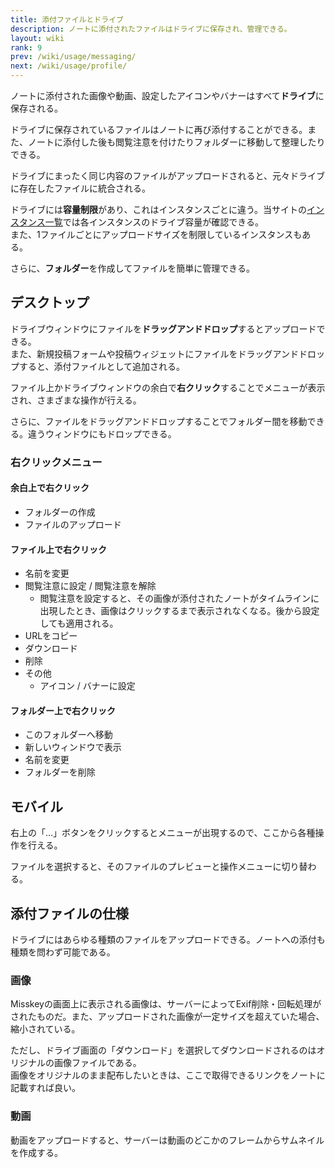 ```yaml
---
title: 添付ファイルとドライブ
description: ノートに添付されたファイルはドライブに保存され、管理できる。
layout: wiki
rank: 9
prev: /wiki/usage/messaging/
next: /wiki/usage/profile/
---
```

ノートに添付された画像や動画、設定したアイコンやバナーはすべて**ドライブ**に保存される。  

ドライブに保存されているファイルはノートに再び添付することができる。また、ノートに添付した後も閲覧注意を付けたりフォルダーに移動して整理したりできる。

ドライブにまったく同じ内容のファイルがアップロードされると、元々ドライブに存在したファイルに統合される。

ドライブには**容量制限**があり、これはインスタンスごとに違う。当サイトの[インスタンス一覧](../../instances/)では各インスタンスのドライブ容量が確認できる。  
また、1ファイルごとにアップロードサイズを制限しているインスタンスもある。

さらに、**フォルダー**を作成してファイルを簡単に管理できる。

## デスクトップ
ドライブウィンドウにファイルを**ドラッグアンドドロップ**するとアップロードできる。  
また、新規投稿フォームや投稿ウィジェットにファイルをドラッグアンドドロップすると、添付ファイルとして追加される。

ファイル上かドライブウィンドウの余白で**右クリック**することでメニューが表示され、さまざまな操作が行える。

さらに、ファイルをドラッグアンドドロップすることでフォルダー間を移動できる。違うウィンドウにもドロップできる。

### 右クリックメニュー
#### 余白上で右クリック
- フォルダーの作成
- ファイルのアップロード

#### ファイル上で右クリック
- 名前を変更
- 閲覧注意に設定 / 閲覧注意を解除
  * 閲覧注意を設定すると、その画像が添付されたノートがタイムラインに出現したとき、画像はクリックするまで表示されなくなる。後から設定しても適用される。
- URLをコピー
- ダウンロード
- 削除
- その他
  * アイコン / バナーに設定

#### フォルダー上で右クリック
- このフォルダーへ移動
- 新しいウィンドウで表示
- 名前を変更
- フォルダーを削除

## モバイル
右上の「…」ボタンをクリックするとメニューが出現するので、ここから各種操作を行える。

ファイルを選択すると、そのファイルのプレビューと操作メニューに切り替わる。

## 添付ファイルの仕様
ドライブにはあらゆる種類のファイルをアップロードできる。ノートへの添付も種類を問わず可能である。

### 画像
Misskeyの画面上に表示される画像は、サーバーによってExif削除・回転処理がされたものだ。また、アップロードされた画像が一定サイズを超えていた場合、縮小されている。

ただし、ドライブ画面の「ダウンロード」を選択してダウンロードされるのはオリジナルの画像ファイルである。  
画像をオリジナルのまま配布したいときは、ここで取得できるリンクをノートに記載すれば良い。

### 動画
動画をアップロードすると、サーバーは動画のどこかのフレームからサムネイルを作成する。  
